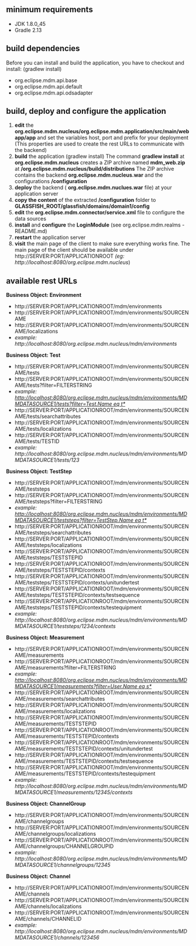 <!--
Copyright (c) 2016 Gigatronik Ingolstadt GmbH
All rights reserved. This program and the accompanying materials
are made available under the terms of the Eclipse Public License v1.0
which accompanies this distribution, and is available at
http://www.eclipse.org/legal/epl-v10.html
-->

## minimum requirements
* JDK 1.8.0_45
* Gradle 2.13

## build dependencies
Before you can install and build the application, you have to checkout and install: (gradlew install)
* org.eclipse.mdm.api.base
* org.eclipse.mdm.api.default
* org.eclipse.mdm.api.odsadapter

## build, deploy and configure the application

1. **edit** the **org.eclipse.mdm.nucleus/org.eclipse.mdm.application/src/main/webapp/app** and set the variables host, port and prefix for your deployment
(This properties are used to create the rest URLs to communicate with the backend)
2. **build** the application (gradlew install)
The command **gradlew install** at **org.eclipse.mdm.nucleus** creates a ZIP archive named **mdm_web.zip** at
**/org.eclipse.mdm.nucleus/build/distributions**
The ZIP archive contains the backend **org.eclipse.mdm.nucleus.war** and the configurations **/configuration**
3. **deploy** the backend ( **org.eclipse.mdm.nuclues.war** file) at your application server
4. **copy the content** of the extracted **/configuration** folder to **GLASSFISH_ROOT/glassfish/domains/domain1/config**
5. **edit** the **org.eclipse.mdm.connector/service.xml** file to configure the data sources
6. **install** and **configure** the **LoginModule** (see org.eclipse.mdm.realms - README.md)
7. **restart** the application server
8. **visit** the main page of the client to make sure everything works fine. The main page of the client should be available under
http://SERVER:PORT/APPLICATIONROOT
_(eg: http://localhost:8080/org.eclipse.mdm.nucleus_)

## available rest URLs
   
**Business Object: Environment** 

* http://SERVER:PORT/APPLICATIONROOT/mdm/environments
* http://SERVER:PORT/APPLICATIONROOT/mdm/environments/SOURCENAME
* http://SERVER:PORT/APPLICATIONROOT/mdm/environments/SOURCENAME/localizations
* _example: http://localhost:8080/org.eclipse.mdm.nucleus/mdm/environments_
      
**Business Object: Test**

* http://SERVER:PORT/APPLICATIONROOT/mdm/environments/SOURCENAME/tests 
* http://SERVER:PORT/APPLICATIONROOT/mdm/environments/SOURCENAME/tests?filter=FILTERSTRING
* _example:  [http://localhost:8080/org.eclipse.mdm.nucleus/mdm/environments/MDMDATASOURCE1/tests?filter=Test.Name eq t*](http://localhost:8080/org.eclipse.mdm.nucleus/mdm/MDMDATASOURCE1/tests?filter=Test.Name%20eq%20t*)_
* http://SERVER:PORT/APPLICATIONROOT/mdm/environments/SOURCENAME/tests/searchattributes
* http://SERVER:PORT/APPLICATIONROOT/mdm/environments/SOURCENAME/tests/localizations
* http://SERVER:PORT/APPLICATIONROOT/mdm/environments/SOURCENAME/tests/TESTID
* _example: http://localhost:8080/org.eclipse.mdm.nucleus/mdm/environments/MDMDATASOURCE1/tests/123_

**Business Object: TestStep**

* http://SERVER:PORT/APPLICATIONROOT/mdm/environments/SOURCENAME/teststeps
* http://SERVER:PORT/APPLICATIONROOT/mdm/environments/SOURCENAME/teststeps?filter=FILTERSTRING
* _example: [http://localhost:8080/org.eclipse.mdm.nucleus/mdm/environments/MDMDATASOURCE1/teststeps?filter=TestStep.Name eq t*](http://localhost:8080/org.eclipse.mdm.nucleus/mdm/MDMDATASOURCE1/teststeps?filter=TestStep.Name%20eq%20t*)_
* http://SERVER:PORT/APPLICATIONROOT/mdm/environments/SOURCENAME/teststeps/searchattributes
* http://SERVER:PORT/APPLICATIONROOT/mdm/environments/SOURCENAME/teststeps/localizations
* http://SERVER:PORT/APPLICATIONROOT/mdm/environments/SOURCENAME/teststeps/TESTSTEPID
* http://SERVER:PORT/APPLICATIONROOT/mdm/environments/SOURCENAME/teststeps/TESTSTEPID/contexts
* http://SERVER:PORT/APPLICATIONROOT/mdm/environments/SOURCENAME/teststeps/TESTSTEPID/contexts/unitundertest
* http://SERVER:PORT/APPLICATIONROOT/mdm/environments/SOURCENAME/teststeps/TESTSTEPID/contexts/testsequence
* http://SERVER:PORT/APPLICATIONROOT/mdm/environments/SOURCENAME/teststeps/TESTSTEPID/contexts/testequipment
* _example: http://localhost:8080/org.eclipse.mdm.nucleus/mdm/environments/MDMDATASOURCE1/teststeps/1234/contexts_

**Business Object: Measurement**

* http://SERVER:PORT/APPLICATIONROOT/mdm/environments/SOURCENAME/measurements
* http://SERVER:PORT/APPLICATIONROOT/mdm/environments/SOURCENAME/measurements?filter=FILTERSTRING
* _example: [http://localhost:8080/org.eclipse.mdm.nucleus/mdm/environments/MDMDATASOURCE1/measurements?filter=User.Name eq s*](http://localhost:8080/org.eclipse.mdm.nucleus/mdm/MDMDATASOURCE1/measurements?filter=User.Name%20eq%20s*)_
* http://SERVER:PORT/APPLICATIONROOT/mdm/environments/SOURCENAME/measurements/searchattributes
* http://SERVER:PORT/APPLICATIONROOT/mdm/environments/SOURCENAME/measurements/localizations
* http://SERVER:PORT/APPLICATIONROOT/mdm/environments/SOURCENAME/measurements/TESTSTEPID
* http://SERVER:PORT/APPLICATIONROOT/mdm/environments/SOURCENAME/measurements/TESTSTEPID/contexts
* http://SERVER:PORT/APPLICATIONROOT/mdm/environments/SOURCENAME/measurements/TESTSTEPID/contexts/unitundertest
* http://SERVER:PORT/APPLICATIONROOT/mdm/environments/SOURCENAME/measurements/TESTSTEPID/contexts/testsequence
* http://SERVER:PORT/APPLICATIONROOT/mdm/environments/SOURCENAME/measurements/TESTSTEPID/contexts/testequipment
* _example: http://localhost:8080/org.eclipse.mdm.nucleus/mdm/environments/MDMDATASOURCE1/measurements/12345/contexts_
   
**Business Object: ChannelGroup**

* http://SERVER:PORT/APPLICATIONROOT/mdm/environments/SOURCENAME/channelgroups 
* http://SERVER:PORT/APPLICATIONROOT/mdm/environments/SOURCENAME/channelgroups/localizations
* http://SERVER:PORT/APPLICATIONROOT/mdm/environments/SOURCENAME/channelgroups/CHANNELGROUPID
* _example: http://localhost:8080/org.eclipse.mdm.nucleus/mdm/environments/MDMDATASOURCE1/channelgroups/12345_ 
   
**Business Object: Channel**

* http://SERVER:PORT/APPLICATIONROOT/mdm/environments/SOURCENAME/channels 
* http://SERVER:PORT/APPLICATIONROOT/mdm/environments/SOURCENAME/channels/localizations
* http://SERVER:PORT/APPLICATIONROOT/mdm/environments/SOURCENAME/channels/CHANNELID
* _example: http://localhost:8080/org.eclipse.mdm.nucleus/mdm/environments/MDMDATASOURCE1/channels/123456_

